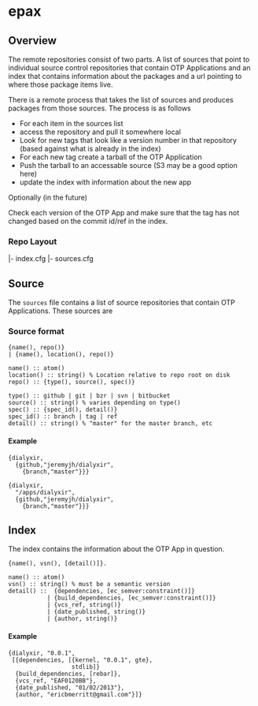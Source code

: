 epax
====

Overview
--------

The remote repositories consist of two parts. A list of sources that
point to individual source control repositories that contain OTP
Applications and an index that contains information about the packages
and a url pointing to where those package items live.

There is a remote process that takes the list of sources and produces
packages from those sources. The process is as follows

* For each item in the sources list
* access the repository and pull it somewhere local
* Look for new tags that look like a version number in that repository
  (based against what is already in the index)
* For each new tag create a tarball of the OTP Application
* Push the tarball to an accessable source (S3 may be a good option here)
* update the index with information about the new app

Optionally (in the future)

Check each version of the OTP App and make sure that the tag has not
changed based on the commit id/ref in the index.

### Repo Layout

   <repo>
     |- index.cfg
     |- sources.cfg


Source
------

The `sources` file contains a list of source repositories that contain
OTP Applications. These sources are

### Source format

    {name(), repo()}
    | {name(), location(), repo()}

    name() :: atom()
    location() :: string() % Location relative to repo root on disk
    repo() :: {type(), source(), spec()}

    type() :: github | git | bzr | svn | bitbucket
    source() :: string() % varies depending on type()
    spec() :: {spec_id(), detail()}
    spec_id() :: branch | tag | ref
    detail() :: string() % "master" for the master branch, etc

#### Example

    {dialyxir,
      {github,"jeremyjh/dialyxir",
        {branch,"master"}}}

    {dialyxir,
      "/apps/dialyxir",
      {github,"jeremyjh/dialyxir",
        {branch,"master"}}}

Index
-----

The index contains the information about the OTP App in question.

    {name(), vsn(), [detail()]}.

    name() :: atom()
    vsn() :: string() % must be a semantic version
    detail() ::  {dependencies, [ec_semver:constraint()]}
               | {build_dependencies, [ec_semver:constraint()]}
               | {vcs_ref, string()}
               | {date_published, string()}
               | {author, string()}

#### Example

    {dialyxir, "0.0.1",
     [{dependencies, [{kernel, "0.0.1", gte},
                      stdlib]}
      {build_dependencies, [rebar]},
      {vcs_ref, "EAF0120BB"},
      {date_published, "01/02/2013"},
      {author, "ericbmerritt@gmail.com"}]}
